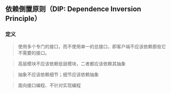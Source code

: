 ## 依赖倒置原则（DIP: Dependence Inversion Principle）

### 定义
> 使用多个专门的接口，而不使用单一的总接口，即客户端不应该依赖那些它不需要的接口。

> 高层模块不应该依赖低层模块，二者都应该依赖其抽象

> 抽象不应该依赖细节；细节应该依赖抽象

> 面向接口编程、不针对实现编程